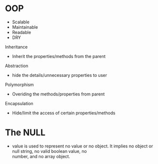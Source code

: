# OOP
- Scalable
- Maintainable
- Readable
- DRY

Inheritance
- Inherit the properties/methods from the parent

Abstraction
- hide the details/unnecessary properties to user

Polymorphism
- Overiding the methods/properties from parent

Encapsulation
- Hide/limit the access of certain properties/methods

# The NULL 
- value is used to represent no value or no object. It implies no object or null string, no valid boolean value, no     
  number, and no array object.